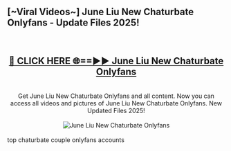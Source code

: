 <h2>[~Viral Videos~] June Liu New Chaturbate Onlyfans - Update Files 2025!</h2>
<br>
<div align="center">
<h2><a href="https://betterlinks.top/A2PfLJ" rel="nofollow">🔴 CLICK HERE 🌐==►► June Liu New Chaturbate Onlyfans</a></h2>
<br>
Get June Liu New Chaturbate Onlyfans and all content. Now you can access all videos and pictures of June Liu New Chaturbate Onlyfans. New Updated Files 2025!
<br>
<br>
<a href="https://betterlinks.top/A2PfLJ" rel="nofollow" data-target="animated-image.originalLink"><img src="https://i.ibb.co.com/WyWwxjT/player-gif2.gif" alt="June Liu New Chaturbate Onlyfans" style="max-width: 100%; display: inline-block;" data-target="animated-image.originalImage"></a>
</div>
<br>
top chaturbate couple onlyfans accounts